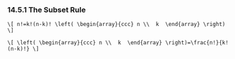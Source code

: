 ### 14.5.1 The Subset Rule

`\[
n!=k!(n-k)!
\left(
\begin{array}{ccc}
      n \\ 
      k 
\end{array}
\right)
\]`

`\[
\left(
\begin{array}{ccc}
      n \\ 
      k 
\end{array}
\right)=\frac{n!}{k!(n-k)!}
\]`
